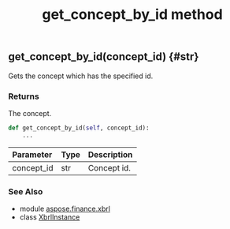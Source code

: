 ﻿---
title: get_concept_by_id method
second_title: Aspose.Finance for Python via .NET API References
description: 
type: docs
weight: 50
url: /python-net/aspose.finance.xbrl/xbrlinstance/get_concept_by_id/
is_root: false
---

## get_concept_by_id(concept_id) {#str}

Gets the concept which has the specified id.

### Returns 


The concept.


```python
def get_concept_by_id(self, concept_id):
    ...
```


| Parameter | Type | Description |
| :- | :- | :- |
| concept_id | str | Concept id. |



### See Also
* module [aspose.finance.xbrl](../../)
* class [XbrlInstance](/finance/python-net/aspose.finance.xbrl/xbrlinstance)
